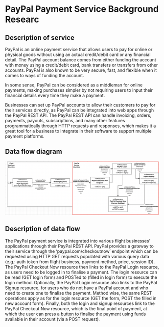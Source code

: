 # PayPal Payment Service Background Researc

## Description of service
PayPal is an online payment service that allows users to pay for online or physical goods without using an actual credit/debit card or any financial detail. The PayPal account balance comes from either funding the account with money using a credit/debit card, bank transfers or transfers from other accounts. PayPal is also known to be very secure, fast, and flexible when it comes to ways of funding the account.

In some sense, PayPal can be considered as a middleman for online payments, making purchases simpler by not requiring users to input their financial details every time they make a payment.

Businesses can set up PayPal accounts to allow their customers to pay for their services directly, as PayPal can be integrated into web apps through the PayPal REST API. 
The PayPal REST API can handle invoicing, orders, payments, payouts, subscriptions, and many other features programmatically through HTTP requests and responses, which makes it a great tool for a business to integrate in their software to support multiple payment platforms.

## Data flow diagram
![PayPal Payment Service Dataflow Diagram](dataflow_diagram.png?raw=true "PayPal Payment Service Dataflow Diagram")

## Description of data flow
The PayPal payment service is integrated into various flight businesses’ applications through their PayPal REST API. 
PayPal provides a gateway to their service through the ‘paypal.com/checkoutnow’ endpoint which can be requested using HTTP GET requests populated with various query data (e.g.: auth token from flight business, payment method, price, session ID). The PayPal Checkout Now resource then links to the PayPal Login resource, as users need to be logged in to finalise a payment. The login resource can be read (GET login form) and POSTed to (filled in login form) to execute the login method.
Optionally, the PayPal Login resource also links to the PayPal Signup resource, for users who do not have a PayPal account and who need to create one to finalise the payment. Method wise, the same REST operations apply as for the login resource (GET the form, POST the filled in new account form).
Finally, both the login and signup resources link to the PayPal Checkout Now resource, which is the final point of payment, at which the user can press a button to finalise the payment using funds available in their account (via a POST request). 
